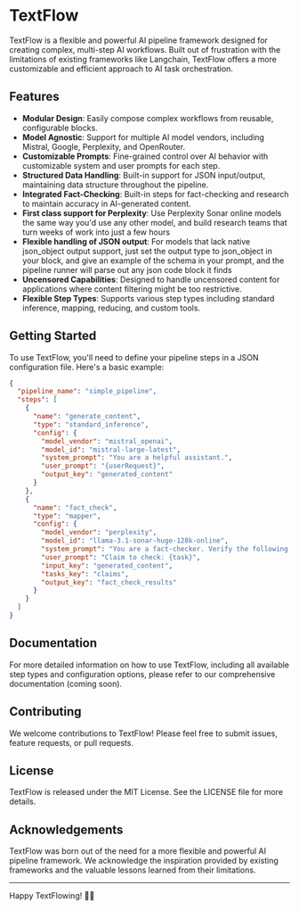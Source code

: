 # TextFlow

TextFlow is a flexible and powerful AI pipeline framework designed for creating complex, multi-step AI workflows. Built out of frustration with the limitations of existing frameworks like Langchain, TextFlow offers a more customizable and efficient approach to AI task orchestration.

## Features

- **Modular Design**: Easily compose complex workflows from reusable, configurable blocks.
- **Model Agnostic**: Support for multiple AI model vendors, including Mistral, Google, Perplexity, and OpenRouter.
- **Customizable Prompts**: Fine-grained control over AI behavior with customizable system and user prompts for each step.
- **Structured Data Handling**: Built-in support for JSON input/output, maintaining data structure throughout the pipeline.
- **Integrated Fact-Checking**: Built-in steps for fact-checking and research to maintain accuracy in AI-generated content.
- **First class support for Perplexity**: Use Perplexity Sonar online models the same way you'd use any other model, and build research teams that turn weeks of work into just a few hours
- **Flexible handling of JSON output**: For models that lack native json_object output support, just set the output type to json_object in your block, and give an example of the schema in your prompt, and the pipeline runner will parse out any json code block it finds
- **Uncensored Capabilities**: Designed to handle uncensored content for applications where content filtering might be too restrictive.
- **Flexible Step Types**: Supports various step types including standard inference, mapping, reducing, and custom tools.

## Getting Started

To use TextFlow, you'll need to define your pipeline steps in a JSON configuration file. Here's a basic example:

```json
{
  "pipeline_name": "simple_pipeline",
  "steps": [
    {
      "name": "generate_content",
      "type": "standard_inference",
      "config": {
        "model_vendor": "mistral_openai",
        "model_id": "mistral-large-latest",
        "system_prompt": "You are a helpful assistant.",
        "user_prompt": "{userRequest}",
        "output_key": "generated_content"
      }
    },
    {
      "name": "fact_check",
      "type": "mapper",
      "config": {
        "model_vendor": "perplexity",
        "model_id": "llama-3.1-sonar-huge-128k-online",
        "system_prompt": "You are a fact-checker. Verify the following claim.",
        "user_prompt": "Claim to check: {task}",
        "input_key": "generated_content",
        "tasks_key": "claims",
        "output_key": "fact_check_results"
      }
    }
  ]
}
```

## Documentation

For more detailed information on how to use TextFlow, including all available step types and configuration options, please refer to our comprehensive documentation (coming soon).

## Contributing

We welcome contributions to TextFlow! Please feel free to submit issues, feature requests, or pull requests.

## License

TextFlow is released under the MIT License. See the LICENSE file for more details.

## Acknowledgements

TextFlow was born out of the need for a more flexible and powerful AI pipeline framework. We acknowledge the inspiration provided by existing frameworks and the valuable lessons learned from their limitations.

---

Happy TextFlowing! 🌊✨